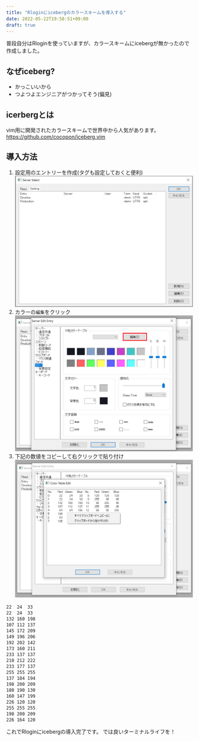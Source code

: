 ```yaml
---
title: "Rloginにicebergのカラースキームを導入する"
date: 2022-05-22T19:58:51+09:00
draft: true
---
```


普段自分はRloginを使っていますが、カラースキームにicebergが無かったので
作成しました。

## なぜiceberg?
- かっこいいから
- つよつよエンジニアがつかってそう(偏見)

## icerbergとは
vim用に開発されたカラースキームで世界中から人気があります。
https://github.com/cocopon/iceberg.vim


## 導入方法
1. 設定用のエントリーを作成(タグも設定しておくと便利)
!["エントリー設定"](iceberg1.PNG)
1. カラーの`編集`をクリック
!["カラー設定"](iceberg2.PNG)
1. 下記の数値をコピーして右クリックで貼り付け
!["カラー設定"](iceberg3.PNG)
```
22  24  33
22  24  33
132 160 198
107 112 137
145 172 209
149 196 206
192 202 142
173 160 211
233 137 137
210 212 222
233 177 137
255 255 255
137 184 194
198 200 209
180 190 130
160 147 199
226 120 120
255 255 255
198 200 209
226 164 120
```

これでRloginにicebergの導入完了です。
では良いターミナルライフを！